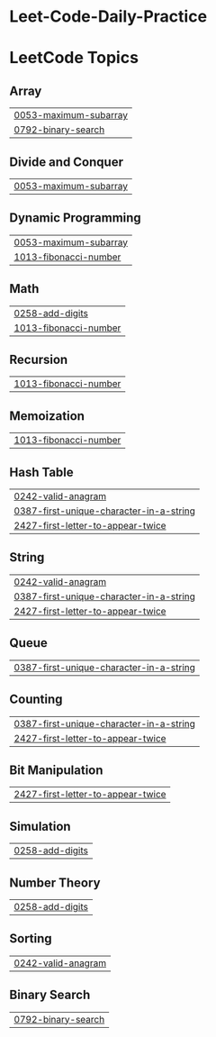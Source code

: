 # Leet-Code-Daily-Practice
<!---LeetCode Topics Start-->
# LeetCode Topics
## Array
|  |
| ------- |
| [0053-maximum-subarray](https://github.com/princekpankaj/Leet-Code-Daily-Practice/tree/master/0053-maximum-subarray) |
| [0792-binary-search](https://github.com/princekpankaj/Leet-Code-Daily-Practice/tree/master/0792-binary-search) |
## Divide and Conquer
|  |
| ------- |
| [0053-maximum-subarray](https://github.com/princekpankaj/Leet-Code-Daily-Practice/tree/master/0053-maximum-subarray) |
## Dynamic Programming
|  |
| ------- |
| [0053-maximum-subarray](https://github.com/princekpankaj/Leet-Code-Daily-Practice/tree/master/0053-maximum-subarray) |
| [1013-fibonacci-number](https://github.com/princekpankaj/Leet-Code-Daily-Practice/tree/master/1013-fibonacci-number) |
## Math
|  |
| ------- |
| [0258-add-digits](https://github.com/princekpankaj/Leet-Code-Daily-Practice/tree/master/0258-add-digits) |
| [1013-fibonacci-number](https://github.com/princekpankaj/Leet-Code-Daily-Practice/tree/master/1013-fibonacci-number) |
## Recursion
|  |
| ------- |
| [1013-fibonacci-number](https://github.com/princekpankaj/Leet-Code-Daily-Practice/tree/master/1013-fibonacci-number) |
## Memoization
|  |
| ------- |
| [1013-fibonacci-number](https://github.com/princekpankaj/Leet-Code-Daily-Practice/tree/master/1013-fibonacci-number) |
## Hash Table
|  |
| ------- |
| [0242-valid-anagram](https://github.com/princekpankaj/Leet-Code-Daily-Practice/tree/master/0242-valid-anagram) |
| [0387-first-unique-character-in-a-string](https://github.com/princekpankaj/Leet-Code-Daily-Practice/tree/master/0387-first-unique-character-in-a-string) |
| [2427-first-letter-to-appear-twice](https://github.com/princekpankaj/Leet-Code-Daily-Practice/tree/master/2427-first-letter-to-appear-twice) |
## String
|  |
| ------- |
| [0242-valid-anagram](https://github.com/princekpankaj/Leet-Code-Daily-Practice/tree/master/0242-valid-anagram) |
| [0387-first-unique-character-in-a-string](https://github.com/princekpankaj/Leet-Code-Daily-Practice/tree/master/0387-first-unique-character-in-a-string) |
| [2427-first-letter-to-appear-twice](https://github.com/princekpankaj/Leet-Code-Daily-Practice/tree/master/2427-first-letter-to-appear-twice) |
## Queue
|  |
| ------- |
| [0387-first-unique-character-in-a-string](https://github.com/princekpankaj/Leet-Code-Daily-Practice/tree/master/0387-first-unique-character-in-a-string) |
## Counting
|  |
| ------- |
| [0387-first-unique-character-in-a-string](https://github.com/princekpankaj/Leet-Code-Daily-Practice/tree/master/0387-first-unique-character-in-a-string) |
| [2427-first-letter-to-appear-twice](https://github.com/princekpankaj/Leet-Code-Daily-Practice/tree/master/2427-first-letter-to-appear-twice) |
## Bit Manipulation
|  |
| ------- |
| [2427-first-letter-to-appear-twice](https://github.com/princekpankaj/Leet-Code-Daily-Practice/tree/master/2427-first-letter-to-appear-twice) |
## Simulation
|  |
| ------- |
| [0258-add-digits](https://github.com/princekpankaj/Leet-Code-Daily-Practice/tree/master/0258-add-digits) |
## Number Theory
|  |
| ------- |
| [0258-add-digits](https://github.com/princekpankaj/Leet-Code-Daily-Practice/tree/master/0258-add-digits) |
## Sorting
|  |
| ------- |
| [0242-valid-anagram](https://github.com/princekpankaj/Leet-Code-Daily-Practice/tree/master/0242-valid-anagram) |
## Binary Search
|  |
| ------- |
| [0792-binary-search](https://github.com/princekpankaj/Leet-Code-Daily-Practice/tree/master/0792-binary-search) |
<!---LeetCode Topics End-->